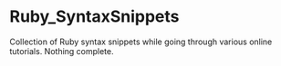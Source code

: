 # Ruby_SyntaxSnippets
Collection of Ruby syntax snippets while going through various online tutorials. Nothing complete.
